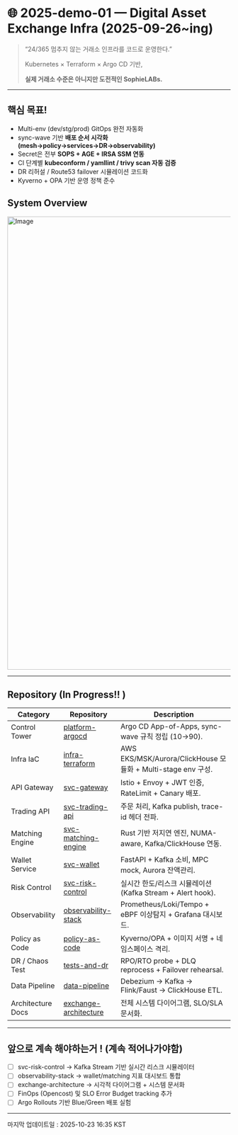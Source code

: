 # 🌐 2025-demo-01 — Digital Asset Exchange Infra (2025-09-26~ing)

> “24/365 멈추지 않는 거래소 인프라를 코드로 운영한다.”
> 
> 
> Kubernetes × Terraform × Argo CD 기반, 
> 
> **실제 거래소 수준은 아니지만 도전적인 SophieLABs.**
> 

---

## 핵심 목표!

- Multi-env (dev/stg/prod) GitOps 완전 자동화
- sync-wave 기반 **배포 순서 시각화 (mesh→policy→services→DR→observability)**
- Secret은 전부 **SOPS + AGE + IRSA SSM 연동**
- CI 단계별 **kubeconform / yamllint / trivy scan 자동 검증**
- DR 리허설 / Route53 failover 시뮬레이션 코드화
- Kyverno + OPA 기반 운영 정책 준수

## System Overview

<img width="1024" height="1024" alt="Image" src="https://github.com/user-attachments/assets/0bae4e68-d010-4308-bd45-3aa44d5ba2cd" />

---

## Repository (In Progress!! )

| Category | Repository | Description |
| --- | --- | --- |
| Control Tower | [platform-argocd](https://github.com/2025-demo-01/platform-argocd?utm_source=chatgpt.com) | Argo CD App-of-Apps, sync-wave 규칙 정립 (10→90). |
|  Infra IaC | [infra-terraform](https://github.com/2025-demo-01/infra-terraform?utm_source=chatgpt.com) | AWS EKS/MSK/Aurora/ClickHouse 모듈화 + Multi-stage env 구성. |
|  API Gateway | [svc-gateway](https://github.com/2025-demo-01/svc-gateway) | Istio + Envoy + JWT 인증, RateLimit + Canary 배포. |
|  Trading API | [svc-trading-api](https://github.com/2025-demo-01/svc-trading-api) | 주문 처리, Kafka publish, trace-id 헤더 전파. |
| Matching Engine | [svc-matching-engine](https://github.com/2025-demo-01/svc-matching-engine) | Rust 기반 저지연 엔진, NUMA-aware, Kafka/ClickHouse 연동. |
| Wallet Service | [svc-wallet](https://github.com/2025-demo-01/svc-wallet) | FastAPI + Kafka 소비, MPC mock, Aurora 잔액관리. |
| Risk Control | [svc-risk-control](https://github.com/2025-demo-01/svc-risk-control) | 실시간 한도/리스크 시뮬레이션 (Kafka Stream + Alert hook). |
| Observability | [observability-stack](https://github.com/2025-demo-01/observability-stack) | Prometheus/Loki/Tempo + eBPF 이상탐지 + Grafana 대시보드. |
|  Policy as Code | [policy-as-code](https://github.com/2025-demo-01/policy-as-code) | Kyverno/OPA + 이미지 서명 + 네임스페이스 격리. |
| DR / Chaos Test | [tests-and-dr](https://github.com/2025-demo-01/tests-and-dr) | RPO/RTO probe + DLQ reprocess + Failover rehearsal. |
| Data Pipeline | [data-pipeline](https://github.com/2025-demo-01/data-pipeline) | Debezium → Kafka → Flink/Faust → ClickHouse ETL. |
| Architecture Docs | [exchange-architecture](https://github.com/2025-demo-01/exchange-architecture) | 전체 시스템 다이어그램, SLO/SLA 문서화. |

---

## 앞으로 계속 해야하는거 ! (계속 적어나가야함)

- [ ]  svc-risk-control → Kafka Stream 기반 실시간 리스크 시뮬레이터
- [ ]  observability-stack → wallet/matching 지표 대시보드 통합
- [ ]  exchange-architecture → 시각적 다이어그램 + 시스템 문서화
- [ ]  FinOps (Opencost) 및 SLO Error Budget tracking 추가
- [ ]  Argo Rollouts 기반 Blue/Green 배포 실험

---

마지막 업데이트일 : 2025-10-23 16:35 KST
